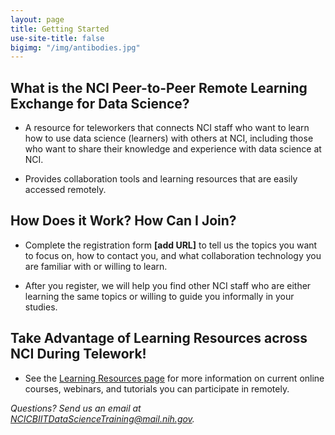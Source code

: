 ```yaml
---
layout: page
title: Getting Started
use-site-title: false
bigimg: "/img/antibodies.jpg"
---
```


## What is the NCI Peer-to-Peer Remote Learning Exchange for Data Science?

* A resource for teleworkers that connects NCI staff who want to learn how to use data science (learners) with others at NCI, including those who want to share their knowledge and experience with data science at NCI.

* Provides collaboration tools and learning resources that are easily accessed remotely.

## How Does it Work? How Can I Join?

* Complete the registration form **[add URL]** to tell us the topics you want to focus on, how to contact you, and what collaboration technology you are familiar with or willing to learn.

* After you register, we will help you find other NCI staff who are either learning the same topics or willing to guide you informally in your studies.

## Take Advantage of Learning Resources across NCI During Telework!

* See the [Learning Resources page](../resources) for more information on current online courses, webinars, and tutorials you can participate in remotely.

*Questions? Send us an email at [NCICBIITDataScienceTraining@mail.nih.gov](mailto:NCICBIITDataScienceTraining@mail.nih.gov).*
